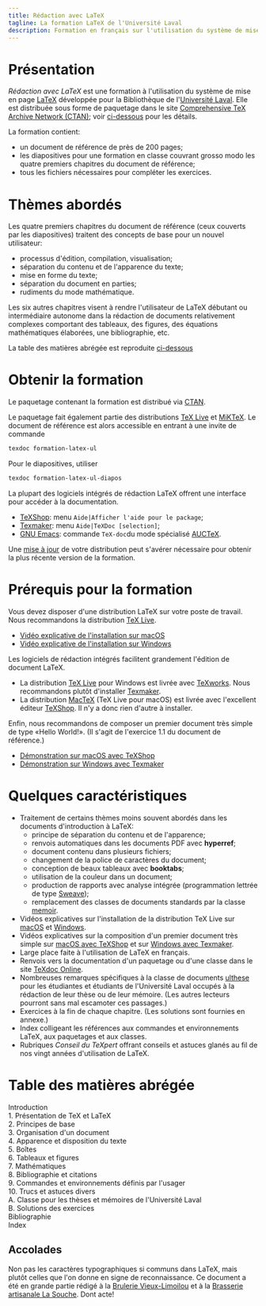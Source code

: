 ```yaml
---
title: Rédaction avec LaTeX
tagline: La formation LaTeX de l'Université Laval
description: Formation en français sur l'utilisation du système de mise en page LaTeX
---
```


# Présentation

*Rédaction avec LaTeX* est une formation à l'utilisation du système de
mise en page [LaTeX](https://fr.wikipedia.org/wiki/LaTeX) développée
pour la Bibliothèque de l'[Université Laval](https://www.ulaval.ca).
Elle est distribuée sous forme de paquetage dans le site
[Comprehensive TeX Archive Network (CTAN)](https://ctan.org/); voir
[ci-dessous](#obtenir) pour les détails.

La formation contient:

- un document de référence de près de 200 pages;
- les diapositives pour une formation en classe couvrant grosso modo
  les quatre premiers chapitres du document de référence;
- tous les fichiers nécessaires pour compléter les exercices.


# Thèmes abordés

Les quatre premiers chapitres du document de référence (ceux couverts
par les diapositives) traitent des concepts de base pour un nouvel
utilisateur: 

- processus d'édition, compilation, visualisation;
- séparation du contenu et de l'apparence du texte; 
- mise en forme du texte;
- séparation du document en parties;
- rudiments du mode mathématique.

Les six autres chapitres visent à rendre l'utilisateur de LaTeX
débutant ou intermédiaire autonome dans la rédaction de documents
relativement complexes comportant des tableaux, des figures, des
équations mathématiques élaborées, une bibliographie, etc.

La table des matières abrégée est reproduite [ci-dessous](#tdm)


# <a name="obtenir"></a> Obtenir la formation

Le paquetage contenant la formation est distribué via
[CTAN](https://ctan.org/pkg/formation-latex-ul).

Le paquetage fait également partie des distributions
[TeX Live](https://tug.org/texlive) et [MiKTeX](https://miktex.org).
Le document de référence est alors accessible en entrant à une invite
de commande

```bash
texdoc formation-latex-ul
```

Pour le diapositives, utiliser

```bash
texdoc formation-latex-ul-diapos
```

La plupart des logiciels intégrés de rédaction LaTeX offrent une
interface pour accéder à la documentation.

- [TeXShop](http://www.texshop.org/): menu `Aide|Afficher l'aide pour le package`;
- [Texmaker](http://www.xm1math.net/texmaker/index_fr.html): menu `Aide|TeXDoc [selection]`;
- [GNU Emacs](http://www.gnu.org/software/emacs/): commande `TeX-doc`du mode spécialisé
  [AUCTeX](https://www.gnu.org/software/auctex).

Une
[mise à jour](http://tex.stackexchange.com/questions/55437/how-do-i-update-my-tex-distribution)
de votre distribution peut s'avérer nécessaire pour obtenir la plus
récente version de la formation.


# Prérequis pour la formation

Vous devez disposer d'une distribution LaTeX sur votre poste de
travail. Nous recommandons la distribution [TeX
Live](https://tug.org/texlive).
	
- [Vidéo explicative de l'installation sur macOS](https://youtu.be/kA53EQ3Q47w)
- [Vidéo explicative de l'installation sur Windows](https://youtu.be/7MfodhaghUk)

Les logiciels de rédaction intégrés facilitent grandement l'édition de
document LaTeX. 

- La distribution [TeX Live](https://tug.org/texlive) pour Windows est
  livrée avec [TeXworks](http://www.tug.org/texworks/). Nous
  recommandons plutôt d'installer
  [Texmaker](http://www.xm1math.net/texmaker/index_fr.html).
- La distribution [MacTeX](http://tug.org/mactex/) (TeX Live pour
  macOS) est livrée avec l'excellent éditeur
  [TeXShop](http://www.texshop.org/). Il n'y a donc rien d'autre à
  installer.

Enfin, nous recommandons de composer un premier document très simple
de type «Hello World!». (Il s'agit de l'exercice 1.1 du document de
référence.)

- [Démonstration sur macOS avec TeXShop](https://youtu.be/vZfiZUSsP68)
- [Démonstration sur Windows avec Texmaker](https://youtu.be/mMgFVQhZbiM)


# Quelques caractéristiques

- Traitement de certains thèmes moins souvent abordés dans les
  documents d'introduction à LaTeX:
    - principe de séparation du contenu et de l'apparence;
    - renvois automatiques dans les documents PDF avec **hyperref**;
    - document contenu dans plusieurs fichiers;
    - changement de la police de caractères du document;
    - conception de beaux tableaux avec **booktabs**;
    - utilisation de la couleur dans un document;
    - production de rapports avec analyse intégrée (programmation
      lettrée de type [Sweave](https://en.wikipedia.org/wiki/Sweave));
    - remplacement des classes de documents standards par la classe
      [memoir](http://texdoc.net/pkg/memman).
- Vidéos explicatives sur l'installation de la distribution TeX Live
  sur [macOS](https://youtu.be/kA53EQ3Q47w) et
  [Windows](https://youtu.be/7MfodhaghUk).
- Vidéos explicatives sur la composition d'un premier document très
  simple sur [macOS avec TeXShop](https://youtu.be/vZfiZUSsP68) et sur
  [Windows avec Texmaker](https://youtu.be/mMgFVQhZbiM).
- Large place faite à l'utilisation de LaTeX en français.
- Renvois vers la documentation d'un paquetage ou d'une classe dans le
  site [TeXdoc Online](http://texdoc.net).
- Nombreuses remarques spécifiques à la classe de documents
  [ulthese](https://ctan.org/pkg/ulthese) pour les étudiantes et
  étudiants de l'Université Laval occupés à la rédaction de leur thèse
  ou de leur mémoire. (Les autres lecteurs pourront sans mal escamoter
  ces passages.)
- Exercices à la fin de chaque chapitre. (Les solutions sont fournies en
  annexe.)
- Index colligeant les références aux commandes et environnements
  LaTeX, aux paquetages et aux classes.
- Rubriques *Conseil du TeXpert* offrant conseils et astuces glanés au
  fil de nos vingt années d'utilisation de LaTeX.


# <a name="tdm"></a> Table des matières abrégée

Introduction  
1\. Présentation de TeX et LaTeX  
2\. Principes de base  
3\. Organisation d'un document  
4\. Apparence et disposition du texte  
5\. Boîtes  
6\. Tableaux et figures  
7\. Mathématiques  
8\. Bibliographie et citations  
9\. Commandes et environnements définis par l'usager  
10\. Trucs et astuces divers  
A. Classe pour les thèses et mémoires de l'Université Laval  
B. Solutions des exercices  
Bibliographie  
Index


## Accolades

Non pas les caractères typographiques si communs dans LaTeX, mais
plutôt celles que l'on donne en signe de reconnaissance. Ce document a
été en grande partie rédigé à la
[Brulerie Vieux-Limoilou](http://lesbruleries.com) et à la
[Brasserie artisanale La Souche](http://www.lasouche.ca). Dont acte!
